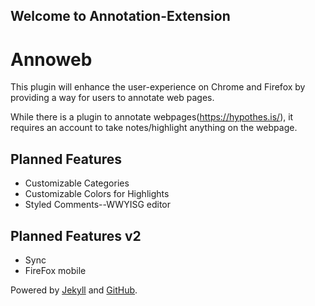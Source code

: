 ## Welcome to Annotation-Extension

# Annoweb
This plugin will enhance the user-experience on Chrome and Firefox by providing a way for users to annotate web pages.

While there is a plugin to annotate webpages(https://hypothes.is/), it requires an account to take notes/highlight anything on the webpage.
## Planned Features
<ul>
  <li>
    Customizable Categories
  </li>
    <li>
    Customizable Colors for Highlights
  </li>
  <li>
    Styled Comments--WWYISG editor
  </li>
</ul>

## Planned Features v2
<ul>
  <li>
    Sync
      <li>
        FireFox mobile
      </li>
  </li>
</ul>


Powered by [Jekyll](https://jekyllrb.com/) and [GitHub](https://github.com/).

